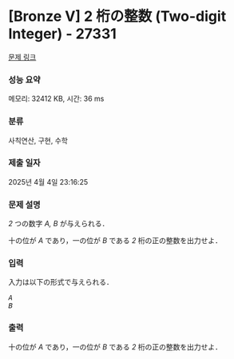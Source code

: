 # [Bronze V] 2 桁の整数 (Two-digit Integer) - 27331 

[문제 링크](https://www.acmicpc.net/problem/27331) 

### 성능 요약

메모리: 32412 KB, 시간: 36 ms

### 분류

사칙연산, 구현, 수학

### 제출 일자

2025년 4월 4일 23:16:25

### 문제 설명

<p><var>2</var> つの数字 <var>A, B</var> が与えられる．</p>

<p>十の位が <var>A</var> であり，一の位が <var>B</var> である <var>2</var> 桁の正の整数を出力せよ．</p>

### 입력 

 <p>入力は以下の形式で与えられる．</p>

<pre><var>A</var>
<var>B</var></pre>

### 출력 

 <p>十の位が <var>A</var> であり，一の位が <var>B</var> である <var>2</var> 桁の正の整数を出力せよ．</p>

